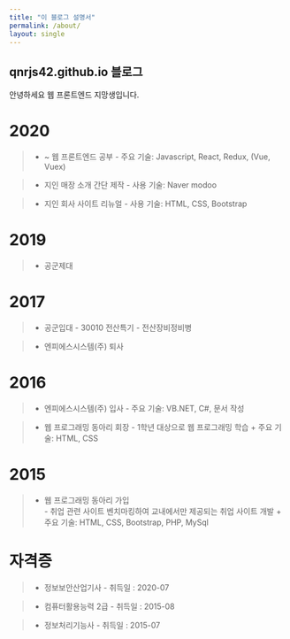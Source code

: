```yaml
---
title: "이 블로그 설명서"
permalink: /about/
layout: single
---
```


## qnrjs42.github.io 블로그

안녕하세요 웹 프론트엔드 지망생입니다.

# 2020
> * ~ 웹 프론트엔드 공부
    - 주요 기술: Javascript, React, Redux, (Vue, Vuex)

> * 지인 매장 소개 간단 제작
    - 사용 기술: Naver modoo

> * 지인 회사 사이트 리뉴얼
    - 사용 기술: HTML, CSS, Bootstrap

# 2019
> * 공군제대

# 2017
> * 공군입대
    - 30010 전산특기 - 전산장비정비병

> * 엔피에스시스템(주) 퇴사
   
# 2016
> * 엔피에스시스템(주) 입사
    - 주요 기술: VB.NET, C#, 문서 작성

> * 웹 프로그래밍 동아리 회장
    - 1학년 대상으로 웹 프로그래밍 학습
        + 주요 기술: HTML, CSS
   
# 2015
> * 웹 프로그래밍 동아리 가입      
    - 취업 관련 사이트 벤치마킹하여 교내에서만 제공되는 취업 사이트 개발
        + 주요 기술: HTML, CSS, Bootstrap, PHP, MySql

   
# 자격증
> * 정보보안산업기사 
    - 취득일 : 2020-07

> * 컴퓨터활용능력 2급 
    - 취득일 : 2015-08

> * 정보처리기능사 
    - 취득일 : 2015-07